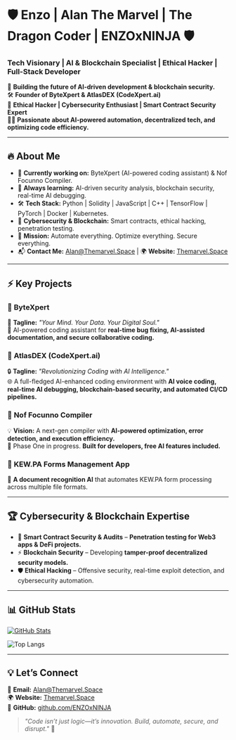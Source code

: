 <!-- Welcome to my GitHub profile! -->

# 🛡️ Enzo | Alan The Marvel | The Dragon Coder | ENZOxNINJA 🛡️  
### **Tech Visionary | AI & Blockchain Specialist | Ethical Hacker | Full-Stack Developer**

🚀 **Building the future of AI-driven development & blockchain security.**  
🛠️ **Founder of ByteXpert & AtlasDEX (CodeXpert.ai)**  
🔐 **Ethical Hacker | Cybersecurity Enthusiast | Smart Contract Security Expert**  
👨‍💻 **Passionate about AI-powered automation, decentralized tech, and optimizing code efficiency.**  

---

## 🔥 **About Me**  
- 🔭 **Currently working on:** ByteXpert (AI-powered coding assistant) & Nof Focunno Compiler.  
- 🌱 **Always learning:** AI-driven security analysis, blockchain security, real-time AI debugging.  
- 🛠 **Tech Stack:** Python | Solidity | JavaScript | C++ | TensorFlow | PyTorch | Docker | Kubernetes.  
- 📌 **Cybersecurity & Blockchain:** Smart contracts, ethical hacking, penetration testing.  
- 🎯 **Mission:** Automate everything. Optimize everything. Secure everything.  
- 📬 **Contact Me:** [Alan@Themarvel.Space](mailto:Alan@Themarvel.Space) | 🌍 **Website:** [Themarvel.Space](https://Themarvel.Space)  

---

## ⚡ **Key Projects**
### 🔹 **ByteXpert**
🧠 **Tagline:** *"Your Mind. Your Data. Your Digital Soul."*  
🚀 AI-powered coding assistant for **real-time bug fixing, AI-assisted documentation, and secure collaborative coding.**  

### 🔹 **AtlasDEX (CodeXpert.ai)**
🔒 **Tagline:** *"Revolutionizing Coding with AI Intelligence."*  
🌐 A full-fledged AI-enhanced coding environment with **AI voice coding, real-time AI debugging, blockchain-based security, and automated CI/CD pipelines.**  

### 🔹 **Nof Focunno Compiler**
💡 **Vision:** A next-gen compiler with **AI-powered optimization, error detection, and execution efficiency.**  
🔄 Phase One in progress. **Built for developers, free AI features included.**  

### 🔹 **KEW.PA Forms Management App**
📄 **A document recognition AI** that automates KEW.PA form processing across multiple file formats.  

---

## 🏆 **Cybersecurity & Blockchain Expertise**
- 🔐 **Smart Contract Security & Audits** – **Penetration testing for Web3 apps & DeFi projects.**  
- ⚡ **Blockchain Security** – Developing **tamper-proof decentralized security models.**  
- 🛡 **Ethical Hacking** – Offensive security, real-time exploit detection, and cybersecurity automation.  

---

## 📊 **GitHub Stats**
[![GitHub Stats](https://github-readme-stats.vercel.app/api?username=ENZOxNINJA&show_icons=true&theme=radical)](https://github.com/ENZOxNINJA)  

![Top Langs](https://github-readme-stats.vercel.app/api/top-langs/?username=ENZOxNINJA&layout=compact&theme=radical)

---

## 💡 **Let’s Connect**
📧 **Email:** [Alan@Themarvel.Space](mailto:Alan@Themarvel.Space)  
🌍 **Website:** [Themarvel.Space](https://Themarvel.Space)  
🐙 **GitHub:** [github.com/ENZOxNINJA](https://github.com/ENZOxNINJA)  

> *"Code isn’t just logic—it’s innovation. Build, automate, secure, and disrupt."* 🚀
